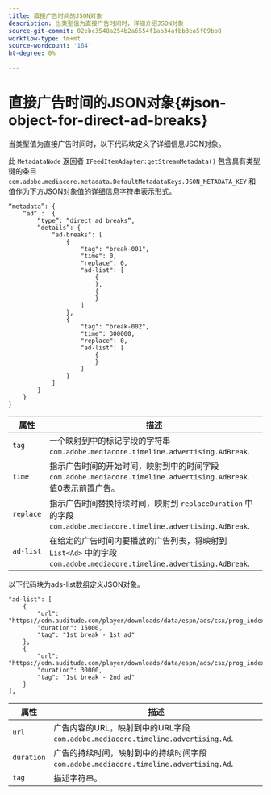 ```yaml
---
title: 直接广告时间的JSON对象
description: 当类型值为直接广告时间时，详细介绍JSON对象
source-git-commit: 02ebc3548a254b2a6554f1ab34afbb3ea5f09bb8
workflow-type: tm+mt
source-wordcount: '164'
ht-degree: 0%

---
```


# 直接广告时间的JSON对象{#json-object-for-direct-ad-breaks}

当类型值为直接广告时间时，以下代码块定义了详细信息JSON对象。

此 `MetadataNode` 返回者 `IFeedItemAdapter:getStreamMetadata()` 包含具有类型键的条目 `com.adobe.mediacore.metadata.DefaultMetadataKeys.JSON_METADATA_KEY` 和值作为下方JSON对象值的详细信息字符串表示形式。

```
“metadata”: { 
    “ad” :  { 
        “type”: “direct ad breaks”, 
        “details”: { 
            "ad-breaks": [ 
                { 
                    "tag": "break-001", 
                    "time": 0, 
                    "replace": 0, 
                    "ad-list": [ 
                        { 
                        }, 
                        { 
                        } 
                    ] 
                }, 
                { 
                    "tag": "break-002", 
                    "time": 300000, 
                    "replace": 0, 
                    "ad-list": [ 
                        { 
                        } 
                    ] 
                } 
            ] 
        } 
    } 
} 
```

| 属性 | 描述 |
|---|---|
| `tag` | 一个映射到中的标记字段的字符串 `com.adobe.mediacore.timeline.advertising.AdBreak`. |
| `time` | 指示广告时间的开始时间，映射到中的时间字段 `com.adobe.mediacore.timeline.advertising.AdBreak`. 值0表示前置广告。 |
| `replace` | 指示广告时间替换持续时间，映射到 `replaceDuration` 中的字段 `com.adobe.mediacore.timeline.advertising.AdBreak`. |
| `ad-list` | 在给定的广告时间内要播放的广告列表，将映射到 `List<Ad>` 中的字段 `com.adobe.mediacore.timeline.advertising.AdBreak`. |

以下代码块为ads-list数组定义JSON对象。

```
"ad-list": [ 
    { 
        "url": "https://cdn.auditude.com/player/downloads/data/espn/ads/csx/prog_index.m3u8", 
        "duration": 15000, 
        "tag": "1st break - 1st ad" 
    }, 
    { 
        "url": "https://cdn.auditude.com/player/downloads/data/espn/ads/csx/prog_index.m3u8", 
        "duration": 30000, 
        "tag": "1st break - 2nd ad" 
    } 
], 
```

| 属性 | 描述 |
|---|---|
| `url` | 广告内容的URL，映射到中的URL字段 `com.adobe.mediacore.timeline.advertising.Ad`. |
| `duration` | 广告的持续时间，映射到中的持续时间字段 `com.adobe.mediacore.timeline.advertising.Ad`. |
| `tag` | 描述字符串。 |

